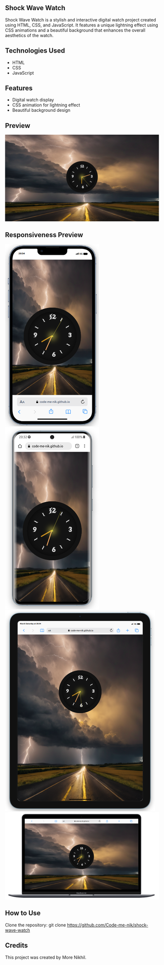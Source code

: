 ## Shock Wave Watch
Shock Wave Watch is a stylish and interactive digital watch project created using HTML, CSS, and JavaScript. It features a unique lightning effect using CSS animations and a beautiful background that enhances the overall aesthetics of the watch.

## Technologies Used
* HTML 
* CSS 
* JavaScript 

## Features
* Digital watch display
* CSS animation for lightning effect
* Beautiful background design

## Preview
![shock wave project](<project image preview/shock wave project preview.jpg>)

## Responsiveness Preview 
![iphone view](<project image preview/iphone view.png>)
![android view](<project image preview/android view.png>)
![ipad view](<project image preview/ipad view.png>)
![mackbook view](<project image preview/mackbook view.png>)

## How to Use
Clone the repository:
git clone https://github.com/Code-me-nik/shock-wave-watch

## Credits
This project was created by More Nikhil.
